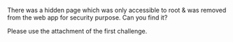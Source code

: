 There was a hidden page which was only accessible to root & was removed from the web app for security purpose. Can you find it?

Please use the attachment of the first challenge.
